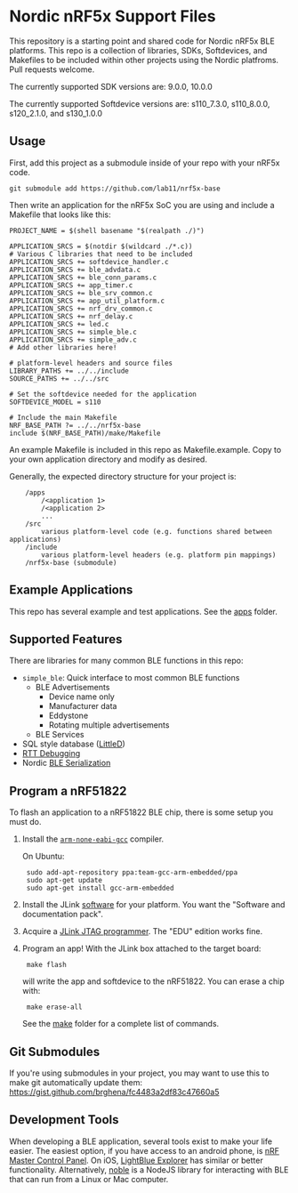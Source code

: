 Nordic nRF5x Support Files
==========================

This repository is a starting point and shared code for Nordic nRF5x BLE platforms. This repo is
a collection of libraries, SDKs, Softdevices, and Makefiles to be included
within other projects using the Nordic platfroms. Pull requests welcome.

The currently supported SDK versions are: 9.0.0, 10.0.0

The currently supported Softdevice versions are: s110_7.3.0, s110_8.0.0, s120_2.1.0, and s130_1.0.0


Usage
-----

First, add this project as a submodule inside of your repo with your
nRF5x code.

    git submodule add https://github.com/lab11/nrf5x-base
    
Then write an application for the nRF5x SoC you are using and include
a Makefile that looks like this:

```make
PROJECT_NAME = $(shell basename "$(realpath ./)")

APPLICATION_SRCS = $(notdir $(wildcard ./*.c))
# Various C libraries that need to be included
APPLICATION_SRCS += softdevice_handler.c
APPLICATION_SRCS += ble_advdata.c
APPLICATION_SRCS += ble_conn_params.c
APPLICATION_SRCS += app_timer.c
APPLICATION_SRCS += ble_srv_common.c
APPLICATION_SRCS += app_util_platform.c
APPLICATION_SRCS += nrf_drv_common.c
APPLICATION_SRCS += nrf_delay.c
APPLICATION_SRCS += led.c
APPLICATION_SRCS += simple_ble.c
APPLICATION_SRCS += simple_adv.c
# Add other libraries here!

# platform-level headers and source files
LIBRARY_PATHS += ../../include
SOURCE_PATHS += ../../src

# Set the softdevice needed for the application
SOFTDEVICE_MODEL = s110

# Include the main Makefile
NRF_BASE_PATH ?= ../../nrf5x-base
include $(NRF_BASE_PATH)/make/Makefile
```
An example Makefile is included in this repo as Makefile.example. Copy to your
own application directory and modify as desired.

Generally, the expected directory structure for your project is:
```
    /apps
        /<application 1>
        /<application 2>
        ...
    /src
        various platform-level code (e.g. functions shared between applications)
    /include
        various platform-level headers (e.g. platform pin mappings)
    /nrf5x-base (submodule)
```

Example Applications
--------------------

This repo has several example and test applications. See the
[apps](https://github.com/lab11/nrf5x-base/tree/master/apps)
folder.

Supported Features
--------------

There are libraries for many common BLE functions in this repo:

- `simple_ble`: Quick interface to most common BLE functions
  - BLE Advertisements
    - Device name only
    - Manufacturer data
    - Eddystone
    - Rotating multiple advertisements
  - BLE Services
- SQL style database ([LittleD](https://github.com/graemedouglas/LittleD))
- [RTT Debugging](https://www.segger.com/pr-j-link-real-time.html)
- Nordic [BLE Serialization](http://infocenter.nordicsemi.com/index.jsp?topic=%2Fcom.nordic.infocenter.sdk51.v10.0.0%2Fble_serialization_s110_events.html)



Program a nRF51822
------------------

To flash an application to a nRF51822 BLE chip, there is some setup
you must do.

1. Install the [`arm-none-eabi-gcc`](https://launchpad.net/gcc-arm-embedded) compiler.

    On Ubuntu:
    
        sudo add-apt-repository ppa:team-gcc-arm-embedded/ppa
        sudo apt-get update
        sudo apt-get install gcc-arm-embedded

2. Install the JLink [software](https://www.segger.com/jlink-software.html)
for your platform. You want the "Software and documentation pack".

3. Acquire a [JLink JTAG programmer](https://www.segger.com/jlink-general-info.html).
The "EDU" edition works fine.

4. Program an app! With the JLink box attached to the target board:

        make flash
        
    will write the app and softdevice to the nRF51822. You can erase
    a chip with:
    
        make erase-all
    
    See the [make](https://github.com/lab11/nrf5x-base/tree/master/make) folder
    for a complete list of commands.


Git Submodules
--------------

If you're using submodules in your project, you may want to use this to make
git automatically update them:
https://gist.github.com/brghena/fc4483a2df83c47660a5


Development Tools
-----------------

When developing a BLE application, several tools exist to make your life easier.
The easiest option, if you have access to an android phone, is [nRF Master Control Panel](https://play.google.com/store/apps/details?id=no.nordicsemi.android.mcp&hl=en).
On iOS, [LightBlue Explorer](https://itunes.apple.com/us/app/lightblue-explorer-bluetooth/id557428110?mt=8)
has similar or better functionality. Alternatively,
[noble](https://github.com/sandeepmistry/noble) is a NodeJS library for interacting with BLE that can run from
a Linux or Mac computer.
